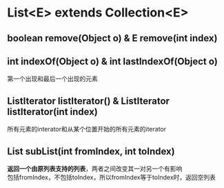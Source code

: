 # List\<E\> extends Collection\<E\>

## boolean remove(Object o) & E remove(int index)

## int indexOf(Object o) & int lastIndexOf(Object o)
第一个出现和最后一个出现的元素

## ListIterator<E> listIterator() & ListIterator<E> listIterator(int index)
所有元素的interator和从某个位置开始的所有元素的iterator

## List<E> subList(int fromIndex, int toIndex)
**返回一个由原列表支持的列表**，两者之间改变其一对另一个有影响
<br>
包括fromIndex，不包括toIndex，所以fromIndex等于toIndex时，返回空列表
